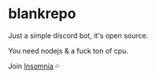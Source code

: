 # blankrepo

Just a simple discord bot, it's open source.

You need nodejs & a fuck ton of cpu.

Join [Insomnia](https://discord.gg/KTSN3gR) 💦
